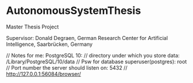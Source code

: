 # AutonomousSystemThesis
Master Thesis Project

Supervisor: Donald Degraen, German Research Center for Artificial Intelligence, Saarbrücken, Germany


// Notes for me: PostgreSQL 10:
// directory under which you store data: /Library/PostgreSQL/10/data
// Psw for database superuser(postgres): root
// Port number the server should listen on: 5432
// http://127.0.0.1:56084/browser/
